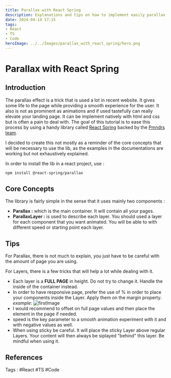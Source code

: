 ```yaml
---
title: Parallax with React Spring
description: Explanations and tips on how to implement easily parallax in React
date: 2024-04-14 17:15
tags: 
- React
- TS 
- Code
heroImage: ../../Images/parallax_with_react_spring/hero.png
---
```


# Parallax with React Spring

## Introduction

The parallax effect is a trick that is used a lot in recent website. It gives some life to the page while providing a smooth experience for the user. It also is not as prominent as animations and if used tastefully can really elevate your landing page.
It can be implement natively with html and css but is often a pain to deal with. The goal of this tutorial is to ease this process by using a handy library called [React Spring](https://www.react-spring.dev/) backed by the [Pmndrs team](https://github.com/pmndrs).

I decided to create this not mostly as a reminder of the core concepts that will be necessary to use the lib, as the examples in the documentations are working but not exhaustively explained.

In order to install the lib in a react project, use :
```bash
npm install @react-spring/parallax
```

## Core Concepts

The library is fairly simple in the sense that it uses mainly two components :
- **Parallax :** which is the main container. It will contain all your pages.
- **ParallaxLayer :** is used to describe each layer. You should used a layer for each component that you want animated. You will be able to with different speed or starting point each layer.

## Tips

For Parallax, there is not much to explain, you just have to be careful with the amount of page you are using.

For Layers, there is a few tricks that will help a lot while dealing with it.
- Each layer is a **FULL PAGE** in height. Do not try to change it. Handle the inside of the container instead.
- In order to have responsive page, prefer the use of % in order to place your components inside the Layer. Apply them on the margin property.
*example:*
![firstImage](../../Images/parallax_with_react_spring/first_img.png)
- I would recommend to offset on full page values and then place the element in the page if needed. 
- speed is the key parameter to a smooth animation experiment with it and with negative values as well.
- When using sticky be careful. It will place the sticky Layer above regular Layers. Your content will then always be siplayed "behind" this layer. Be mindful when using it.
## References
Tags : #React #TS #Code 



